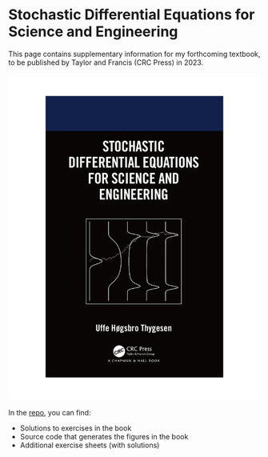 # Stochastic Differential Equations for Science and Engineering

This page contains supplementary information for my forthcoming textbook, to be published by Taylor and Francis (CRC Press) in 2023.

![Front page of the SDE book](../frontpage/Thygesen2023.jpg)

In the 	[repo](https://www.github.com/Uffe-H-Thygesen/SDEbook), you can find:

* Solutions to exercises in the book
* Source code that generates the figures in the book
* Additional exercise sheets (with solutions)
